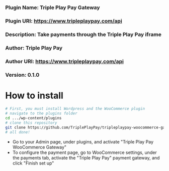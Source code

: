 ### Plugin Name: Triple Play Pay Gateway
### Plugin URI: https://www.tripleplaypay.com/api
### Description: Take payments through the Triple Play Pay iframe
### Author: Triple Play Pay
### Author URI: https://www.tripleplaypay.com/api
### Version: 0.1.0

# How to install
```bash
# First, you must install Wordpress and the WooCommerce plugin
# navigate to the plugins folder
cd .../wp-content/plugins 
# clone this repository
git clone https://github.com/TriplePlayPay/tripleplaypay-woocommerce-gateway.git
# all done!
```
- Go to your Admin page, under plugins, and activate "Triple Play Pay WooCommerce Gateway"
- To configure the payment page, go to WooCommerce settings, under the payments tab, activate the "Triple Play Pay" payment gateway, and click "Finish set up"
